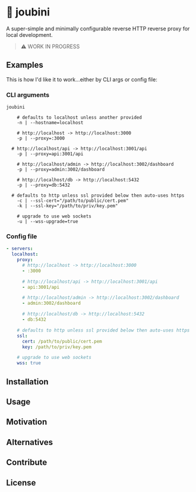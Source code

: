 # 🐙 joubini

A super-simple and minimally configurable reverse HTTP reverse proxy for local development.

> ⚠️ WORK IN PROGRESS

## Examples

This is how I'd like it to work...either by CLI args or config file:

### CLI arguments

```shell
joubini

	# defaults to localhost unless another provided
	-n | --hostname=localhost

	# http://localhost -> http://localhost:3000
	-p | --proxy=:3000

  # http://localhost/api -> http://localhost:3001/api
	-p | --proxy=api:3001/api

	# http://localhost/admin -> http://localhost:3002/dashboard
	-p | --proxy=admin:3002/dashboard

	# http://localhost/db -> http://localhost:5432
	-p | --proxy=db:5432

  # defaults to http unless ssl provided below then auto-uses https
	-c | --ssl-cert="/path/to/public/cert.pem"
	-k | --ssl-key="/path/to/priv/key.pem"

	# upgrade to use web sockets
	-u | --wss-upgrade=true

```

### Config file

```yaml
- servers:
  localhost:
    proxy:
      # http://localhost -> http://localhost:3000
      - :3000

      # http://localhost/api -> http://localhost:3001/api
      - api:3001/api

      # http://localhost/admin -> http://localhost:3002/dashboard
      - admin:3002/dashboard

      # http://localhost/db -> http://localhost:5432
      - db:5432

    # defaults to http unless ssl provided below then auto-uses https
    ssl:
      cert: /path/to/public/cert.pem
      key: /path/to/priv/key.pem

    # upgrade to use web sockets
    wss: true
```

## Installation

## Usage

## Motivation

## Alternatives

## Contribute

## License
